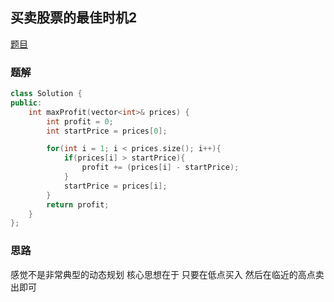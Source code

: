 ## 买卖股票的最佳时机2

[题目](https://leetcode-cn.com/problems/best-time-to-buy-and-sell-stock-ii/)

### 题解
```c++
class Solution {
public:
    int maxProfit(vector<int>& prices) {
        int profit = 0;
        int startPrice = prices[0];

        for(int i = 1; i < prices.size(); i++){
            if(prices[i] > startPrice){
                profit += (prices[i] - startPrice);
            }
            startPrice = prices[i];
        }
        return profit;
    }
};
```

### 思路
感觉不是非常典型的动态规划 核心思想在于 只要在低点买入 然后在临近的高点卖出即可

